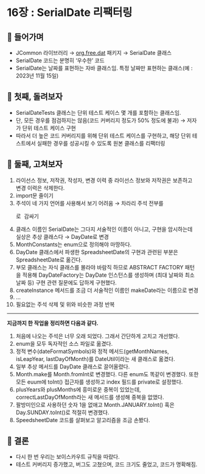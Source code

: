 # 16장 : SerialDate 리팩터링

## 📌 들어가며

- JCommon 라이브러리 → [org.free.dat](http://org.free.date) 패키지 → SerialDate 클래스
- SerialDate 코드는 분명히 ‘우수한’ 코드
- SerialDate는 날짜를 표현하는 자바 클래스임. 특정 날짜만 표현하는 클래스(예 : 2023년 11월 15일)

## 📌 첫째, 돌려보자

- SerialDateTests 클래스는 단위 테스트 케이스 몇 개를 포함하는 클래스임.
- 단, 모든 경우를 점검하지는 않음(코드 커버리지 정도가 50% 정도에 불과) → 저자가 단위 테스트 케이스 구현
- 따라서 더 높은 코드 커버리지를 위해 단위 테스트 케이스를 구현하고, 해당 단위 테스트에서 실패한 경우를 성공시킬 수 있도록 원본 클래스를 리팩터링
## 📌 둘째, 고쳐보자

1. 라이선스 정보, 저작권, 작성자, 변경 이력 중 라이선스 정보와 저작권은 보존하고 변경 이력은 삭제한다.
2. import문 줄이기
3. 주석이 네 가지 언어를 사용해서 보기 어려움 → 차라리 주석 전부를 <pre>로 감싸기
4. 클래스 이름인 SerialDate는 그다지 서술적인 이름이 아니고, 구현을 암시하는데 실상은 추상 클래스다 → DayDate로 변경
5. MonthConstants는 enum으로 정의해야 마땅하다.
6. DayDate 클래스에서 파생한 SpreadsheetDate의 구현과 관련된 부분은 SpreadsheetDate로 옮긴다.
7. 부모 클래스는 자식 클래스를 몰라야 바람직 하므로 ABSTRACT FACTORY 패턴을 적용해 DayDateFactory는 DayDate 인스턴스를 생성하며 (최대 날짜와 최소 날짜 등) 구현 관련 질문에도 답하게 구현했다.
8. createInstance 메서드를 조금 더 서술적인 이름인 makeDate라는 이름으로 변경
9. …
10. 필요없는 주석 삭제 및 위와 비슷한 과정 반복

---

**지금까지 한 작업을 정리하면 다음과 같다.**

1. 처음에 나오는 주석은 너무 오래 되었다. 그래서 간단하게 고치고 개선했다.
2. enum을 모두 독자적인 소스 파일로 옮겼다.
3. 정적 변수(dateFormatSymbols)와 정적 메서드(getMonthNames, isLeapYear, lastDayOfMonth)를 DateUtil이라는 새 클래스로 옮겼다.
4. 일부 추상 메서드를 DayDate 클래스로 끌어올렸다.
5. Month.make를 Month.fromInt로 변경했다. 다른 enum도 똑같이 변경했다. 또한 모든 euum에 toInt() 접근자를 생성하고 index 필드를 private로 설정했다.
6. plusYears와 plusMonths에 흥미로운 중복이 있었는데, correctLastDayOfMonth라는 새 메서드를 생성해 중복을 없앴다.
7. 팔방미인으로 사용하던 숫자 1을 없애고 Month.JANUARY.toInt() 혹은 Day.SUNDAY.toInt()로 적절히 변경했다.
8. SpeedsheetDate 코드를 살펴보고 알고리즘을 조금 손봤다.

## 📌 결론

- 다시 한 번 우리는 보이스카우트 규칙을 따랐다.
- 테스트 커버리지 증가했고, 버그도 고쳤으며, 코드 크기도 줄었고, 코드가 명확해짐.
